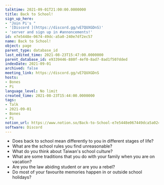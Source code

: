 ```yaml
---
talktime: 2021-09-01T21:00:00.0000000
title: Back to School!
sign_up_here:
- "Join Pi's "
- '[Discord ](https://discord.gg/vE7QUXGDnS)'
- 'server and sign up in #annoncements!'
id: e7e5448e-0674-49dc-a5a0-240e7df2ec57
name: Back to School!
object: page
parent_type: database_id
last_edited_time: 2021-08-23T15:47:00.0000000
parent_database_id: e9339446-880f-4ef0-8ad7-8ad1f507dded
indexDate: 2021-09-01
archived: false
meeting_link: https://discord.gg/vE7QUXGDnS
hosts:
- Bones
- Pi
language_level: No limit
created_time: 2021-08-23T15:44:00.0000000
tags:
- Talk
- 2021-09-01
- Bones
- Pi
notion_url: https://www.notion.so/Back-to-School-e7e5448e067449dca5a0240e7df2ec57
software: Discord
---
```


   - Does back to school mean differently to you in different stages of life?
   - What are the school rules you find unreasonable?
   - What do you think about Taiwan's school culture?
   - What are some traditions that you do with your family when you are on vacation?
   - Are you the law abiding student or are you a rebel?
   - Do most of your favourite memories happen in or outside school holidays?








